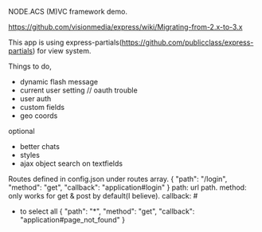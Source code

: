 NODE.ACS
(M)VC framework demo.

https://github.com/visionmedia/express/wiki/Migrating-from-2.x-to-3.x

This app is using express-partials(https://github.com/publicclass/express-partials) for view system.

Things to do,
  - dynamic flash message
  - current user setting // oauth trouble
  - user auth
  - custom fields
  - geo coords

optional
  - better chats
  - styles
  - ajax object search on textfields


Routes
  defined in config.json under routes array.
  { "path": "/login", "method": "get", "callback": "application#login" }
  path: url path.
  method: only works for get & post by default(I believe).
  callback: <controller>#<function>

  * to select all
  { "path": "*", "method": "get", "callback": "application#page_not_found" }
